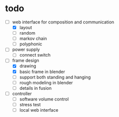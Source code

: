 # todo

- [ ] web interface for composition and communication
  - [x] layout
  - [ ] random
  - [ ] markov chain
  - [ ] polyphonic
- [ ] power supply
  - [ ] connect switch
- [ ] frame design
  - [x] drawing
  - [x] basic frame in blender
  - [ ] support both standing and hanging
  - [ ] rough modeling in blender
  - [ ] details in fusion
- [ ] controller
  - [ ] software volume control
  - [ ] stress test
  - [ ] local web interface